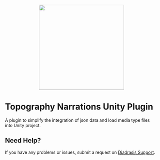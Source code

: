 <p align="center">
  <a href="https://arpolis.gr/" target="_blank" align="center">
    <img src="https://arpolis.gr/wp-content/uploads/2019/10/arpolis_logo_new.png" width="280">
  </a>
  <br />
</p>

# Topography Narrations Unity Plugin
A plugin to simplify the integration of json data and load media type files into Unity project.

<!--## Installation and Quick Start-->


<!--//## Changelog-->


## Need Help?
If you have any problems or issues, submit a request on [Diadrasis Support](https://www.diadrasis.gr/).
